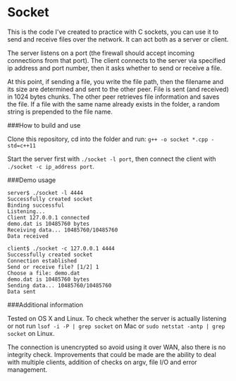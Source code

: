 # Socket

This is the code I've created to practice with C sockets, you can use it to send and receive files over the network. 
It can act both as a server or client.

The server listens on a port (the firewall should accept incoming connections from that port).
The client connects to the server via specified ip address and port number, then it asks whether to send or receive a file.

At this point, if sending a file, you write the file path, then the filename and its size are determined and sent to the other peer.
File is sent (and received) in 1024 bytes chunks. The other peer retrieves file information and saves the file. If a file with the same name already exists in the folder, a random string is prepended to the file name.

###How to build and use

Clone this repository, cd into the folder and run: ```g++ -o socket *.cpp -std=c++11```

Start the server first with ```./socket -l port```, then connect the client with ```./socket -c ip_address port```.

###Demo usage

```
server$ ./socket -l 4444
Successfully created socket
Binding successful
Listening...
Client 127.0.0.1 connected
demo.dat is 10485760 bytes
Receiving data... 10485760/10485760
Data received
```

```
client$ ./socket -c 127.0.0.1 4444
Successfully created socket
Connection established
Send or receive file? [1/2] 1
Choose a file: demo.dat
demo.dat is 10485760 bytes
Sending data... 10485760/10485760
Data sent
```

###Additional information

Tested on OS X and Linux.
To check whether the server is actually listening or not run ```lsof -i -P | grep socket``` on Mac or ```sudo netstat -antp | grep socket``` on Linux.

The connection is unencrypted so avoid using it over WAN, also there is no integrity check. Improvements that could be made are the ability to deal with multiple clients, addition of checks on argv, file I/O and error management.

